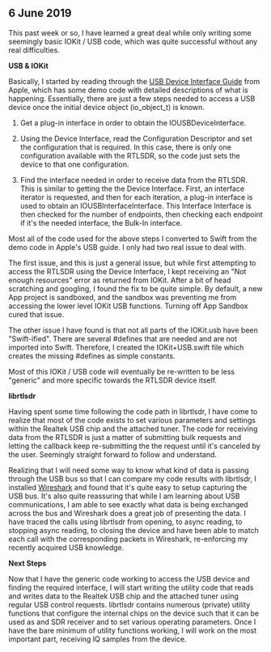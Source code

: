 ##  6 June 2019

This past week or so, I have learned a great deal while only writing some seemingly basic IOKit / USB code, which was quite successful without any real difficulties.

__USB & IOKit__

Basically, I started by reading through the [USB Device Interface Guide](https://developer.apple.com/library/archive/documentation/DeviceDrivers/Conceptual/USBBook/USBIntro/USBIntro.html) from Apple, which has some demo code with detailed descriptions of what is happening.  Essentially, there are just a few steps needed to access a USB device once the initial device object (io_object_t) is known.

1) Get a plug-in interface in order to obtain the IOUSBDeviceInterface.

2) Using the Device Interface, read the Configuration Descriptor and set the configuration that is required.  In this case, there is only one configuration available with the RTLSDR, so the code just sets the device to that one configuration.

3) Find the interface needed in order to receive data from the RTLSDR.  This is similar to getting the the Device Interface.  First, an interface iterator is requested, and then for each iteration, a plug-in interface is used to obtain an IOUSBInterfaceInterface.  This Interface Interface is then checked for the number of endpoints, then checking each endpoint if it's the needed interface, the Bulk-In interface. 

Most all of the code used for the above steps I converted to Swift from the demo code in Apple's USB guide.  I only had two real issue to deal with.  

The first issue, and this is just a general issue, but while first attempting to access the RTLSDR using the Device Interface, I kept receiving an "Not enough resources" error as returned from IOKit.  After a bit of head scratching and googling, I found the fix to be quite simple.  By default, a new App project is sandboxed, and the sandbox was preventing me from accessing the lower level IOKit USB functions.  Turning off App Sandbox cured that issue.

The other issue I have found is that not all parts of the IOKit.usb have been "Swift-ified".  There are several #defines that are needed and are not imported into Swift.  Therefore, I created the IOKit+USB.swift file which creates the missing #defines as simple constants.

Most of this IOKit / USB code will eventually be re-written to be less "generic" and more specific towards the RTLSDR device itself.

__librtlsdr__

Having spent some time following the code path in librtlsdr, I have come to realize that most of the code exists to set various parameters and settings within the Realtek USB chip and the attached tuner.  The code for receiving data from the RTLSDR is just a matter of submitting bulk requests and letting the callback keep re-submitting the the request until it's canceled by the user. Seemingly straight forward to follow and understand.

Realizing that I will need some way to know what kind of data is passing through the USB bus so that I can compare my code results with librtlsdr, I installed [Wireshark](https://www.wireshark.org) and found that it's quite easy to setup capturing the USB bus.  It's also quite reassuring that while I am learning about USB communications, I am able to see exactly what data is being exchanged across the bus and Wireshark does a great job of presenting the data.  I have traced the calls using librtlsdr from opening, to async reading, to stopping async reading, to closing the device and have been able to match each call with the corresponding packets in Wireshark, re-enforcing my recently acquired USB knowledge.

__Next Steps__

Now that I have the generic code working to access the USB device and finding the required interface, I will start writing the utility code that reads and writes data to the Realtek USB chip and the attached tuner using regular USB control requests.  librtlsdr contains numerous (private) utility functions that configure the internal chips on the device such that it can be used as and SDR receiver and to set various operating parameters.  Once I have the bare minimum of utility functions working, I will work on the most important part, receiving IQ samples from the device.




